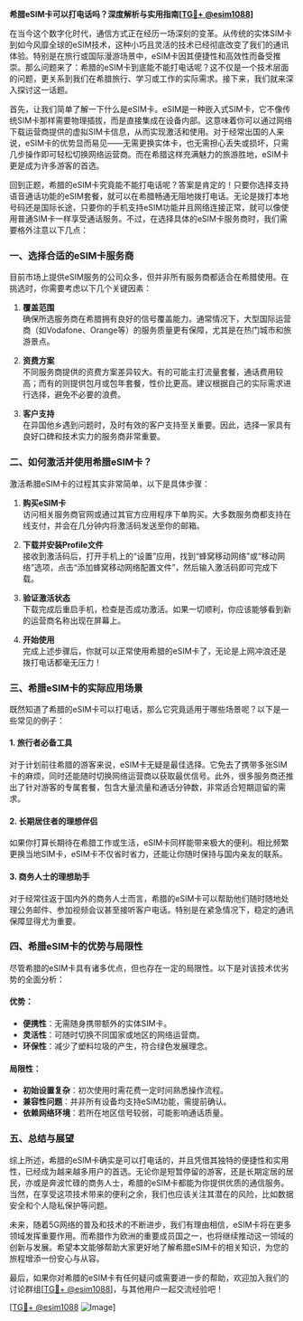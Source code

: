**希腊eSIM卡可以打电话吗？深度解析与实用指南[[TG💪+ @esim1088](https://t.me/s/esim1088)]**

在当今这个数字化时代，通信方式正在经历一场深刻的变革。从传统的实体SIM卡到如今风靡全球的eSIM技术，这种小巧且灵活的技术已经彻底改变了我们的通讯体验。特别是在旅行或国际漫游场景中，eSIM卡因其便捷性和高效性而备受推崇。那么问题来了：希腊的eSIM卡到底能不能打电话呢？这不仅是一个技术层面的问题，更关系到我们在希腊旅行、学习或工作的实际需求。接下来，我们就来深入探讨这一话题。

首先，让我们简单了解一下什么是eSIM卡。eSIM是一种嵌入式SIM卡，它不像传统SIM卡那样需要物理插拔，而是直接集成在设备内部。这意味着你可以通过网络下载运营商提供的虚拟SIM卡信息，从而实现激活和使用。对于经常出国的人来说，eSIM卡的优势显而易见——无需更换实体卡，也无需担心丢失或损坏，只需几步操作即可轻松切换网络运营商。而在希腊这样充满魅力的旅游胜地，eSIM卡更是成为许多游客的首选。

回到正题，希腊的eSIM卡究竟能不能打电话呢？答案是肯定的！只要你选择支持语音通话功能的eSIM套餐，就可以在希腊畅通无阻地拨打电话。无论是拨打本地号码还是国际长途，只要你的手机支持eSIM功能并且网络连接正常，就可以像使用普通SIM卡一样享受通话服务。不过，在选择具体的eSIM卡服务商时，我们需要格外注意以下几点：

### 一、选择合适的eSIM卡服务商

目前市场上提供eSIM服务的公司众多，但并非所有服务商都适合在希腊使用。在挑选时，你需要考虑以下几个关键因素：

1. **覆盖范围**  
   确保所选服务商在希腊拥有良好的信号覆盖能力。通常情况下，大型国际运营商（如Vodafone、Orange等）的服务质量更有保障，尤其是在热门城市和旅游景点。

2. **资费方案**  
   不同服务商提供的资费方案差异较大。有的可能主打流量套餐，通话费用较高；而有的则提供包月或包年套餐，性价比更高。建议根据自己的实际需求进行选择，避免不必要的浪费。

3. **客户支持**  
   在异国他乡遇到问题时，及时有效的客户支持至关重要。因此，选择一家具有良好口碑和技术实力的服务商非常重要。

### 二、如何激活并使用希腊eSIM卡？

激活希腊eSIM卡的过程其实非常简单，以下是具体步骤：

1. **购买eSIM卡**  
   访问相关服务商官网或通过其官方应用程序下单购买。大多数服务商都支持在线支付，并会在几分钟内将激活码发送至你的邮箱。

2. **下载并安装Profile文件**  
   接收到激活码后，打开手机上的“设置”应用，找到“蜂窝移动网络”或“移动网络”选项，点击“添加蜂窝移动网络配置文件”，然后输入激活码即可完成下载。

3. **验证激活状态**  
   下载完成后重启手机，检查是否成功激活。如果一切顺利，你应该能够看到新的运营商名称出现在屏幕上。

4. **开始使用**  
   完成上述步骤后，你就可以正常使用希腊的eSIM卡了，无论是上网冲浪还是拨打电话都毫无压力！

### 三、希腊eSIM卡的实际应用场景

既然知道了希腊的eSIM卡可以打电话，那么它究竟适用于哪些场景呢？以下是一些常见的例子：

#### 1. 旅行者必备工具  
   对于计划前往希腊的游客来说，eSIM卡无疑是最佳选择。它免去了携带多张SIM卡的麻烦，同时还能随时切换网络运营商以获取最优信号。此外，很多服务商还推出了针对游客的专属套餐，包含大量流量和通话分钟数，非常适合短期逗留的需求。

#### 2. 长期居住者的理想伴侣  
   如果你打算长期待在希腊工作或生活，eSIM卡同样能带来极大的便利。相比频繁更换当地SIM卡，eSIM卡不仅省时省力，还能让你随时保持与国内亲友的联系。

#### 3. 商务人士的理想助手  
   对于经常往返于国内外的商务人士而言，希腊的eSIM卡可以帮助他们随时随地处理公务邮件、参加视频会议甚至接听客户电话。特别是在紧急情况下，稳定的通讯保障显得尤为重要。

### 四、希腊eSIM卡的优势与局限性

尽管希腊的eSIM卡具有诸多优点，但也存在一定的局限性。以下是对该技术优劣势的全面分析：

#### 优势：
- **便携性**：无需随身携带额外的实体SIM卡。
- **灵活性**：可随时切换不同国家或地区的网络运营商。
- **环保性**：减少了塑料垃圾的产生，符合绿色发展理念。

#### 局限性：
- **初始设置复杂**：初次使用时需花费一定时间熟悉操作流程。
- **兼容性问题**：并非所有设备均支持eSIM功能，需提前确认。
- **依赖网络环境**：若所在地区信号较弱，可能影响通话质量。

### 五、总结与展望

综上所述，希腊的eSIM卡确实是可以打电话的，并且凭借其独特的便捷性和实用性，已经成为越来越多用户的首选。无论你是短暂停留的游客，还是长期定居的居民，亦或是奔波忙碌的商务人士，希腊的eSIM卡都能为你提供优质的通信服务。当然，在享受这项技术带来的便利之余，我们也应该关注其潜在的风险，比如数据安全和个人隐私保护等问题。

未来，随着5G网络的普及和技术的不断进步，我们有理由相信，eSIM卡将在更多领域发挥重要作用。而希腊作为欧洲的重要成员国之一，也将继续推动这一领域的创新与发展。希望本文能够帮助大家更好地了解希腊eSIM卡的相关知识，为您的旅程增添一份安心与从容。

最后，如果你对希腊的eSIM卡有任何疑问或需要进一步的帮助，欢迎加入我们的讨论群组[[TG💪+ @esim1088](https://t.me/s/esim1088)]，与其他用户一起交流经验吧！

[[TG💪+ @esim1088](https://t.me/s/esim1088) ![Image](https://i.postimg.cc/4NQfJmqS/Snipaste-2025-05-13-00-14-12.png)]